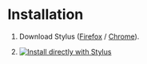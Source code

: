 # Installation

1. Download Stylus ([Firefox](https://addons.mozilla.org/en-US/firefox/addon/styl-us/) / [Chrome](https://chrome.google.com/webstore/detail/stylus/clngdbkpkpeebahjckkjfobafhncgmne?hl=en)).

2. [![Install directly with Stylus](https://img.shields.io/badge/Install%20directly%20with-Stylus-285959.svg)](https://github.com/EternalForeigner/Reverso-Dark/raw/master/reversodark.user.css)
